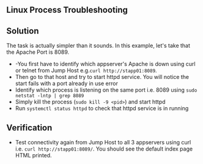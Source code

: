 ## Linux Process Troubleshooting
## Solution
The task is actually simpler than it sounds. In this example, let's take that the Apache Port is 8089.
* -You first have to identify which appserver's Apache is down using curl or telnet from Jump Host e.g.`curl http://stapp01:8089`.
* Then go to that host and try to start httpd service. You will notice the start fails with a port already in use error
* Identify which process is listening on the same port i.e. 8089 using `sudo netstat -lntp | grep 8089`
* Simply kill the process (`sudo kill -9 <pid>`) and start httpd
* Run `systemctl status httpd` to check that httpd service is in running

## Verification
* Test connectivity again from Jump Host to all 3 appservers using curl i.e. `curl http://stapp01:8089/`. You should see the default index page HTML printed.